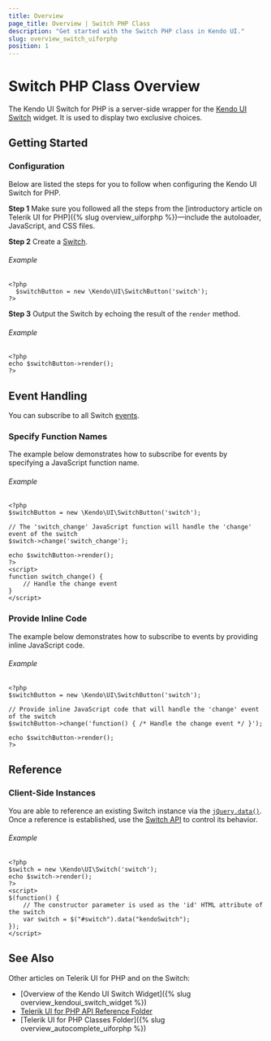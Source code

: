 ```yaml
---
title: Overview
page_title: Overview | Switch PHP Class
description: "Get started with the Switch PHP class in Kendo UI."
slug: overview_switch_uiforphp
position: 1
---
```


# Switch PHP Class Overview

The Kendo UI Switch for PHP is a server-side wrapper for the [Kendo UI Switch](/api/javascript/ui/switch) widget. It is used to display two exclusive choices.

## Getting Started

### Configuration

Below are listed the steps for you to follow when configuring the Kendo UI Switch for PHP.

**Step 1** Make sure you followed all the steps from the [introductory article on Telerik UI for PHP]({% slug overview_uiforphp %})&mdash;include the autoloader, JavaScript, and CSS files.

**Step 2** Create a [Switch](/api/php/Kendo/UI/SwitchButton).

###### Example

    <?php
      $switchButton = new \Kendo\UI\SwitchButton('switch');
    ?>

**Step 3** Output the Switch by echoing the result of the `render` method.

###### Example

    <?php
    echo $switchButton->render();
    ?>

## Event Handling

You can subscribe to all Switch [events](/api/javascript/ui/switch#events).

### Specify Function Names

The example below demonstrates how to subscribe for events by specifying a JavaScript function name.

###### Example

    <?php
    $switchButton = new \Kendo\UI\SwitchButton('switch');

    // The 'switch_change' JavaScript function will handle the 'change' event of the switch
    $switch->change('switch_change');

    echo $switchButton->render();
    ?>
    <script>
    function switch_change() {
        // Handle the change event
    }
    </script>

### Provide Inline Code

The example below demonstrates how to subscribe to events by providing inline JavaScript code.

###### Example

    <?php
    $switchButton = new \Kendo\UI\SwitchButton('switch');

    // Provide inline JavaScript code that will handle the 'change' event of the switch
    $switchButton->change('function() { /* Handle the change event */ }');

    echo $switchButton->render();
    ?>

## Reference

### Client-Side Instances

You are able to reference an existing Switch instance via the [`jQuery.data()`](http://api.jquery.com/jQuery.data/). Once a reference is established, use the [Switch API](/api/javascript/ui/switch) to control its behavior.

###### Example

    <?php
    $switch = new \Kendo\UI\Switch('switch');
    echo $switch->render();
    ?>
    <script>
    $(function() {
        // The constructor parameter is used as the 'id' HTML attribute of the switch
        var switch = $("#switch").data("kendoSwitch");
    });
    </script>

## See Also

Other articles on Telerik UI for PHP and on the Switch:

* [Overview of the Kendo UI Switch Widget]({% slug overview_kendoui_switch_widget %})
* [Telerik UI for PHP API Reference Folder](/api/php/Kendo/UI/AutoComplete)
* [Telerik UI for PHP Classes Folder]({% slug overview_autocomplete_uiforphp %})
